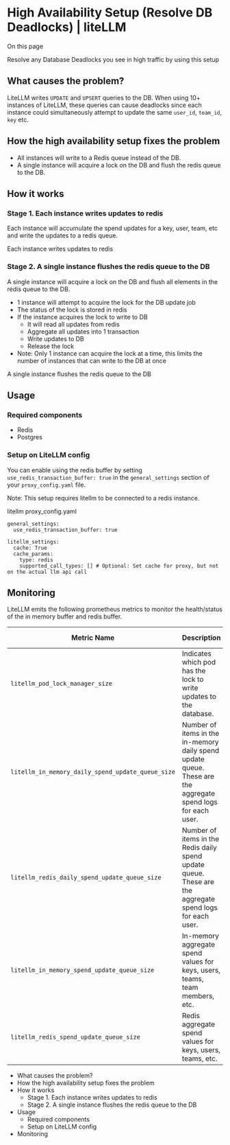 # High Availability Setup (Resolve DB Deadlocks) | liteLLM

On this page

Resolve any Database Deadlocks you see in high traffic by using this setup

## What causes the problem?​

LiteLLM writes `UPDATE` and `UPSERT` queries to the DB. When using 10+ instances of LiteLLM, these queries can cause deadlocks since each instance could simultaneously attempt to update the same `user_id`, `team_id`, `key` etc.

## How the high availability setup fixes the problem​

  * All instances will write to a Redis queue instead of the DB.
  * A single instance will acquire a lock on the DB and flush the redis queue to the DB.

## How it works​

### Stage 1. Each instance writes updates to redis​

Each instance will accumulate the spend updates for a key, user, team, etc and write the updates to a redis queue.

Each instance writes updates to redis

### Stage 2. A single instance flushes the redis queue to the DB​

A single instance will acquire a lock on the DB and flush all elements in the redis queue to the DB.

  * 1 instance will attempt to acquire the lock for the DB update job
  * The status of the lock is stored in redis
  * If the instance acquires the lock to write to DB
    * It will read all updates from redis
    * Aggregate all updates into 1 transaction
    * Write updates to DB
    * Release the lock
  * Note: Only 1 instance can acquire the lock at a time, this limits the number of instances that can write to the DB at once

A single instance flushes the redis queue to the DB

## Usage​

### Required components​

  * Redis
  * Postgres

### Setup on LiteLLM config​

You can enable using the redis buffer by setting `use_redis_transaction_buffer: true` in the `general_settings` section of your `proxy_config.yaml` file.

Note: This setup requires litellm to be connected to a redis instance.

litellm proxy_config.yaml
    
    
    general_settings:  
      use_redis_transaction_buffer: true  
      
    litellm_settings:  
      cache: True  
      cache_params:  
        type: redis  
        supported_call_types: [] # Optional: Set cache for proxy, but not on the actual llm api call  
    

## Monitoring​

LiteLLM emits the following prometheus metrics to monitor the health/status of the in memory buffer and redis buffer.

Metric Name| Description| Storage Type  
---|---|---  
`litellm_pod_lock_manager_size`| Indicates which pod has the lock to write updates to the database.| Redis  
`litellm_in_memory_daily_spend_update_queue_size`| Number of items in the in-memory daily spend update queue. These are the aggregate spend logs for each user.| In-Memory  
`litellm_redis_daily_spend_update_queue_size`| Number of items in the Redis daily spend update queue. These are the aggregate spend logs for each user.| Redis  
`litellm_in_memory_spend_update_queue_size`| In-memory aggregate spend values for keys, users, teams, team members, etc.| In-Memory  
`litellm_redis_spend_update_queue_size`| Redis aggregate spend values for keys, users, teams, etc.| Redis  
  
  * What causes the problem?
  * How the high availability setup fixes the problem
  * How it works
    * Stage 1. Each instance writes updates to redis
    * Stage 2. A single instance flushes the redis queue to the DB
  * Usage
    * Required components
    * Setup on LiteLLM config
  * Monitoring